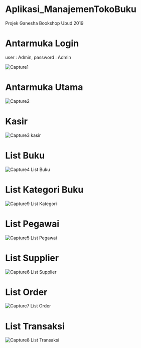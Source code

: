 # Aplikasi_ManajemenTokoBuku
Projek Ganesha Bookshop Ubud 2019

# Antarmuka Login
user : Admin, password : Admin

![Capture1](https://user-images.githubusercontent.com/60762912/105083884-85d5a280-5ad0-11eb-94fa-0c6832427f44.PNG)

# Antarmuka Utama
![Capture2](https://user-images.githubusercontent.com/60762912/104845485-b969ce80-5910-11eb-93bb-0d4e48114b48.PNG)

# Kasir
![Capture3 kasir](https://user-images.githubusercontent.com/60762912/104845497-c2f33680-5910-11eb-9888-e11290caddd9.PNG)

# List Buku
![Capture4 List Buku](https://user-images.githubusercontent.com/60762912/104845556-0a79c280-5911-11eb-8492-29ef712ebc04.PNG)

# List Kategori Buku
![Capture9 List Kategori](https://user-images.githubusercontent.com/60762912/104845595-414fd880-5911-11eb-9a17-b819c54fad6c.PNG)

# List Pegawai
![Capture5 List Pegawai](https://user-images.githubusercontent.com/60762912/104845535-f1711180-5910-11eb-909d-78941e92aadb.PNG)

# List Supplier
![Capture6 List Supplier](https://user-images.githubusercontent.com/60762912/104845568-149bc100-5911-11eb-8910-3b70e7430185.PNG)

# List Order
![Capture7 List Order](https://user-images.githubusercontent.com/60762912/104845577-27ae9100-5911-11eb-8e68-1253c3464f0e.PNG)

# List Transaksi
![Capture8 List Transaksi](https://user-images.githubusercontent.com/60762912/104845584-32692600-5911-11eb-9ba7-1b63f9aadf1f.PNG)
